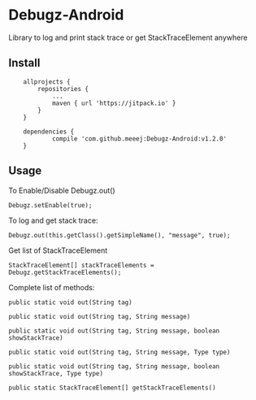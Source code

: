 # Debugz-Android
Library to log and print stack trace or get StackTraceElement anywhere


## Install

```
	allprojects {
		repositories {
			...
			maven { url 'https://jitpack.io' }
		}
	}
```


```
	dependencies {
	        compile 'com.github.meeej:Debugz-Android:v1.2.0'
	}
```


## Usage

To Enable/Disable Debugz.out()
```
Debugz.setEnable(true);
```

To log and get stack trace:
```
Debugz.out(this.getClass().getSimpleName(), "message", true);
```

Get list of StackTraceElement
```
StackTraceElement[] stackTraceElements = Debugz.getStackTraceElements();
```

Complete list of methods:
```
public static void out(String tag)
```
```
public static void out(String tag, String message)
```
```
public static void out(String tag, String message, boolean showStackTrace)
```
```
public static void out(String tag, String message, Type type)
```
```
public static void out(String tag, String message, boolean showStackTrace, Type type)
```
```
public static StackTraceElement[] getStackTraceElements()
```


